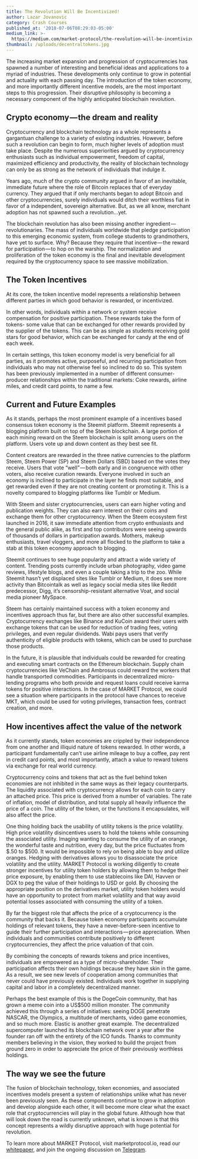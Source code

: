 ```yaml
---
title: The Revolution Will Be Incentivized!
author: Lazar Jovanovic
category: Crash Courses
published_at: '2018-07-06T08:29:03-05:00'
medium_link: >-
  https://medium.com/market-protocol/the-revolution-will-be-incentivized-f6fddb3f7c93
thumbnail: /uploads/decentraltokens.jpg
---
```

The increasing market expansion and progression of cryptocurrencies has spawned a number of interesting and beneficial ideas and applications to a myriad of industries. These developments only continue to grow in potential and actuality with each passing day. The introduction of the token economy, and more importantly different incentive models, are the most important steps to this progression. Their disruptive philosophy is becoming a necessary component of the highly anticipated blockchain revolution.

## Crypto economy — the dream and reality

Cryptocurrency and blockchain technology as a whole represents a gargantuan challenge to a variety of existing industries. However, before such a revolution can begin to form, much higher levels of adoption must take place. Despite the numerous superiorities argued by cryptocurrency enthusiasts such as individual empowerment, freedom of capital, maximized efficiency and productivity, the reality of blockchain technology can only be as strong as the network of individuals that indulge it.

Years ago, much of the crypto community argued in favor of an inevitable, immediate future where the role of Bitcoin replaces that of everyday currency. They argued that if only merchants began to adopt Bitcoin and other cryptocurrencies, surely individuals would ditch their worthless fiat in favor of a independent, sovereign alternative. But, as we all know, merchant adoption has not spawned such a revolution…yet.

The blockchain revolution has also been missing another ingredient — revolutionaries. The mass of individuals worldwide that pledge participation to this emerging economic system, from college students to grandmothers, have yet to surface. Why? Because they require that incentive — the reward for participation — to hop on the warship. The normalization and proliferation of the token economy is the final and inevitable development required by the cryptocurrency space to see massive mobilization.

## The Token Incentives

At its core, the token incentive model represents a relationship between different parties in which good behavior is rewarded, or incentivized.

In other words, individuals within a network or system receive compensation for positive participation. These rewards take the form of tokens- some value that can be exchanged for other rewards provided by the supplier of the tokens. This can be as simple as students receiving gold stars for good behavior, which can be exchanged for candy at the end of each week.

In certain settings, this token economy model is very beneficial for all parties, as it promotes active, purposeful, and recurring participation from individuals who may not otherwise feel so inclined to do so. This system has been previously implemented in a number of different consumer-producer relationships within the traditional markets: Coke rewards, airline miles, and credit card points, to name a few.

## 

## Current and Future Examples

As it stands, perhaps the most prominent example of a incentives based consensus token economy is the Steemit platform. Steemit represents a blogging platform built on top of the Steem blockchain. A large portion of each mining reward on the Steem blockchain is split among users on the platform. Users vote up and down content as they best see fit.

Content creators are rewarded in the three native currencies to the platform Steem, Steem Power (SP) and Steem Dollars (SBD) based on the votes they receive. Users that vote “well” — both early and in congruence with other voters, also receive curation rewards. Everyone involved in such an economy is inclined to participate in the layer he finds most suitable, and get rewarded even if they are not creating content or promoting it. This is a novelty compared to blogging platforms like Tumblr or Medium.

With Steem and sister cryptocurrencies, users can earn higher voting and publication weights. They can also earn interest on their coins and exchange them for other cryptocurrency. When the Steem ecosystem first launched in 2016, it saw immediate attention from crypto enthusiasts and the general public alike, as first and top contributors were seeing upwards of thousands of dollars in participation awards. Mothers, makeup enthusiasts, travel vloggers, and more all flocked to the platform to take a stab at this token economy approach to blogging.

Steemit continues to see huge popularity and attract a wide variety of content. Trending posts currently include urban photography, video game reviews, lifestyle blogs, and even a couple taking a trip to the zoo. While Steemit hasn’t yet displaced sites like Tumblr or Medium, it does see more activity than Bitcointalk as well as legacy social media sites like Reddit predecessor, Digg, it’s censorship-resistant alternative Voat, and social media pioneer MySpace.

Steem has certainly maintained success with a token economy and incentives approach thus far, but there are also other successful examples. Cryptocurrency exchanges like Binance and KuCoin award their users with exchange tokens that can be used for reduction of trading fees, voting privileges, and even regular dividends. Wabi pays users that verify authenticity of eligible products with tokens, which can be used to purchase those products.

In the future, it is plausible that individuals could be rewarded for creating and executing smart contracts on the Ethereum blockchain. Supply chain cryptocurrencies like VeChain and Ambrosus could reward the workers that handle transported commodities. Participants in decentralized micro-lending programs who both provide and request loans could receive karma tokens for positive interactions. In the case of MARKET Protocol, we could see a situation where participants in the protocol have chances to receive MKT, which could be used for voting privileges, transaction fees, contract creation, and more.

## How incentives affect the value of the network

As it currently stands, token economies are crippled by their independence from one another and illiquid nature of tokens rewarded. In other words, a participant fundamentally can’t use airline mileage to buy a coffee, pay rent in credit card points, and most importantly, attach a value to reward tokens via exchange for real world currency.

Cryptocurrency coins and tokens that act as the fuel behind token economies are not inhibited in the same ways as their legacy counterparts. The liquidity associated with cryptocurrency allows for each coin to carry an attached price. This price is derived from a number of variables. The rate of inflation, model of distribution, and total supply all heavily influence the price of a coin. The utility of the token, or the functions it encapsulates, will also affect the price.

One thing holding back the usability of utility tokens is the price volatility. High price volatility disincentives users to hold the tokens while consuming the associated utility. Imaging wanting to consume the utility of an orange, the wonderful taste and nutrition, every day, but the price fluctuates from $.50 to $500. It would be impossible to rely on being able to buy and utilize oranges. Hedging with derivatives allows you to disassociate the price volatility and the utility. MARKET Protocol is working diligently to create stronger incentives for utility token holders by allowing them to hedge their price exposure, by enabling them to use stablecoins like DAI, Havven or DGX to peg the value of their holdings to USD or gold. By choosing the appropriate position on the derivatives market, utility token holders would have an opportunity to protect from market volatility and that way avoid potential losses associated with consuming the utility of a token.

By far the biggest role that affects the price of a cryptocurrency is the community that backs it. Because token economy participants accumulate holdings of relevant tokens, they have a never-before-seen incentive to guide their further participation and interactions — price appreciation. When individuals and communities contribute positively to different cryptocurrencies, they affect the price valuation of that coin.

By combining the concepts of rewards tokens and price incentives, individuals are empowered as a type of micro-shareholder. Their participation affects their own holdings because they have skin in the game. As a result, we see new levels of cooperation among communities that never could have previously existed. Individuals work together in supplying capital and labor in a completely decentralized manner.

Perhaps the best example of this is the DogeCoin community, that has grown a meme coin into a US$500 million monster. The community achieved this through a series of initiatives: seeing DOGE penetrate NASCAR, the Olympics, a multitude of merchants, video game economies, and so much more. Elastic is another great example. The decentralized supercomputer launched its blockchain network over a year after the founder ran off with the entirety of the ICO funds. Thanks to community members believing in the vision, they worked to build the project from ground zero in order to appreciate the price of their previously worthless holdings.

## 

## The way we see the future

The fusion of blockchain technology, token economies, and associated incentives models present a system of relationships unlike what has never been previously seen. As these components continue to grow in adoption and develop alongside each other, it will become more clear what the exact role that cryptocurrencies will play in the global future. Although how that will look down the road is currently unknown, what is known is that this concept represents a wildly disruptive approach with huge potential for revolution.

To learn more about MARKET Protocol, visit marketprotocol.io, read our [whitepaper](https://marketprotocol.io/whitepaper/), and join the ongoing discussion on [Telegram](https://t.me/Market_Protocol_Chat).
